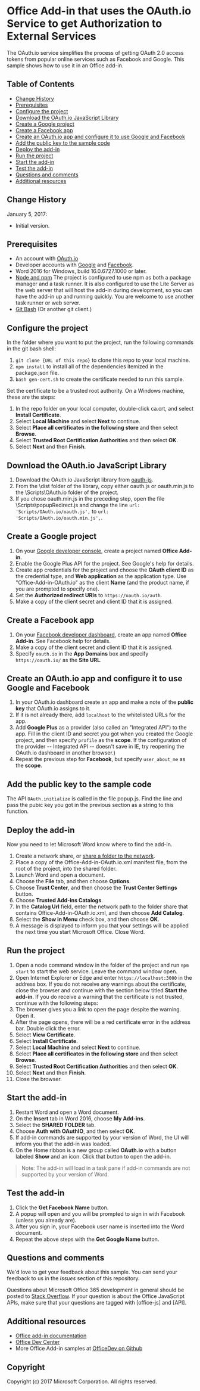 # Office Add-in that uses the OAuth.io Service to get Authorization to External Services

The OAuth.io service simplifies the process of getting OAuth 2.0 access tokens from popular online services such as Facebook and Google. This sample shows how to use it in an Office add-in. 

## Table of Contents
* [Change History](#change-history)
* [Prerequisites](#prerequisites)
* [Configure the project](#configure-the-project)
* [Download the OAuth.io JavaScript Library](#download-the-oauth-io-javascript-library)
* [Create a Google project](#create-a-google-project)
* [Create a Facebook app](#create-a-facebook-app)
* [Create an OAuth.io app and configure it to use Google and Facebook](#create-an-OAuth-io-app-and-configure-it-to-use-google-and-facebook)
* [Add the public key to the sample code](#add-the-public-key-to-the-sample-code)
* [Deploy the add-in](#deploy-the-add-in)
* [Run the project](#run-the-project)
* [Start the add-in](#start-the-add-in)
* [Test the add-in](#test-the-add-in)
* [Questions and comments](#questions-and-comments)
* [Additional resources](#additional-resources)

## Change History

January 5, 2017:

* Initial version.

## Prerequisites

* An account with [OAuth.io](https://oauth.io/home)
* Developer accounts with [Google](https://developers.google.com/) and [Facebook](https://developers.facebook.com/).
* Word 2016 for Windows, build 16.0.6727.1000 or later.
* [Node and npm](https://nodejs.org/en/) The project is configured to use npm as both a package manager and a task runner. It is also configured to use the Lite Server as the web server that will host the add-in during development, so you can have the add-in up and running quickly. You are welcome to use another task runner or web server.
* [Git Bash](https://git-scm.com/downloads) (Or another git client.)

## Configure the project

In the folder where you want to put the project, run the following commands in the git bash shell:

1. ```git clone {URL of this repo}``` to clone this repo to your local machine.
2. ```npm install``` to install all of the dependencies itemized in the package.json file.
3. ```bash gen-cert.sh``` to create the certificate needed to run this sample. 

Set the certificate to be a trusted root authority. On a Windows machine, these are the steps:

1. In the repo folder on your local computer, double-click ca.crt, and select **Install Certificate**. 
2. Select **Local Machine** and select **Next** to continue. 
3. Select **Place all certificates in the following store** and then select **Browse**.
4. Select **Trusted Root Certification Authorities** and then select **OK**. 
5. Select **Next** and then **Finish**. 

## Download the OAuth.io JavaScript Library

1. Download the OAuth.io JavaScript library from [oauth-js](https://github.com/oauth-io/oauth-js).
2. From the \dist folder of the library, copy either oauth.js or oauth.min.js to the \Scripts\OAuth.io folder of the project. 
3. If you chose oauth.min.js in the preceding step, open the file \Scripts\popupRedirect.js and change the line `url: 'Scripts/OAuth.io/oauth.js',` to `url: 'Scripts/OAuth.io/oauth.min.js',`.

## Create a Google project

1. On your [Google developer console](https://console.developers.google.com/apis/dashboard), create a project named **Office Add-in**.
2. Enable the Google Plus API for the project. See Google's help for details.
3. Create app credentials for the project and choose the **OAuth client ID** as the credential type, and **Web application** as the application type. Use "Office-Add-in-OAuth.io" as the client **Name** (and the product name, if you are prompted to specify one).
4. Set the **Authorized redirect URIs** to ```https://oauth.io/auth```.
5. Make a copy of the client secret and client ID that it is assigned.

## Create a Facebook app

1. On your [Facebook developer dashboard](https://developers.facebook.com/), create an app named **Office Add-in**. See Facebook help for details.
3. Make a copy of the client secret and client ID that it is assigned. 
4. Specify ```oauth.io``` in the **App Domains** box and specify ```https://oauth.io/``` as the **Site URL**. 

## Create an OAuth.io app and configure it to use Google and Facebook

1. In your OAuth.io dashboard create an app and make a note of the **public key** that OAuth.io assigns to it.
3. If it is not already there, add `localhost` to the whitelisted URLs for the app.
2. Add **Google Plus** as a provider (also called an "Integrated API") to the app. Fill in the client ID and secret you got when you created the Google project, and then specify `profile` as the **scope**. If the configuration of the provider -- Integrated API -- doesn't save in IE, try reopening the OAuth.io dashboard in another browser.)
3. Repeat the previous step for **Facebook**, but specify `user_about_me` as the **scope**.

## Add the public key to the sample code

The API `OAuth.initialize` is called in the file popup.js. Find the line and pass the pubic key you got in the previous section as a string to this function.

## Deploy the add-in

Now you need to let Microsoft Word know where to find the add-in.

1. Create a network share, or [share a folder to the network](https://technet.microsoft.com/en-us/library/cc770880.aspx).
2. Place a copy of the Office-Add-in-OAuth.io.xml manifest file, from the root of the project, into the shared folder.
3. Launch Word and open a document.
4. Choose the **File** tab, and then choose **Options**.
5. Choose **Trust Center**, and then choose the **Trust Center Settings** button.
6. Choose **Trusted Add-ins Catalogs**.
7. In the **Catalog Url** field, enter the network path to the folder share that contains Office-Add-in-OAuth.io.xml, and then choose **Add Catalog**.
8. Select the **Show in Menu** check box, and then choose **OK**.
9. A message is displayed to inform you that your settings will be applied the next time you start Microsoft Office. Close Word.

## Run the project

1. Open a node command window in the folder of the project and run ```npm start``` to start the web service. Leave the command window open.
2. Open Internet Explorer or Edge and enter ```https://localhost:3000``` in the address box. If you do not receive any warnings about the certificate, close the browser and continue with the section below titled **Start the add-in**. If you do receive a warning that the certificate is not trusted, continue with the following steps:
3. The browser gives you a link to open the page despite the warning. Open it.
4. After the page opens, there will be a red certificate error in the address bar. Double click the error.
5. Select **View Certificate**.
5. Select **Install Certificate**.
4. Select **Local Machine** and select **Next** to continue. 
3. Select **Place all certificates in the following store** and then select **Browse**.
4. Select **Trusted Root Certification Authorities** and then select **OK**. 
5. Select **Next** and then **Finish**.
6. Close the browser.

## Start the add-in

1. Restart Word and open a Word document.
2. On the **Insert** tab in Word 2016, choose **My Add-ins**.
3. Select the **SHARED FOLDER** tab.
4. Choose **Auth with OAuthIO**, and then select **OK**.
5. If add-in commands are supported by your version of Word, the UI will inform you that the add-in was loaded.
6. On the Home ribbon is a new group called **OAuth.io** with a button labeled **Show** and an icon. Click that button to open the add-in.

 > Note: The add-in will load in a task pane if add-in commands are not supported by your version of Word.

## Test the add-in

1. Click the **Get Facebook Name** button.
2. A popup will open and you will be prompted to sign in with Facebook (unless you already are).
3. After you sign in, your Facebook user name is inserted into the Word document.
4. Repeat the above steps with the **Get Google Name** button.

## Questions and comments

We'd love to get your feedback about this sample. You can send your feedback to us in the *Issues* section of this repository.

Questions about Microsoft Office 365 development in general should be posted to [Stack Overflow](http://stackoverflow.com/questions/tagged/office-js+API). If your question is about the Office JavaScript APIs, make sure that your questions are tagged with [office-js] and [API].

## Additional resources

* [Office add-in documentation](https://msdn.microsoft.com/en-us/library/office/jj220060.aspx)
* [Office Dev Center](http://dev.office.com/)
* More Office Add-in samples at [OfficeDev on Github](https://github.com/officedev)

## Copyright
Copyright (c) 2017 Microsoft Corporation. All rights reserved.

